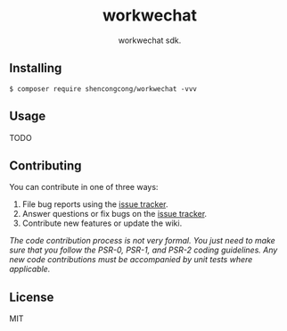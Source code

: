 <h1 align="center"> workwechat </h1>

<p align="center"> workwechat sdk.</p>


## Installing

```shell
$ composer require shencongcong/workwechat -vvv
```

## Usage

TODO

## Contributing

You can contribute in one of three ways:

1. File bug reports using the [issue tracker](https://github.com/shencongcong/workwechat/issues).
2. Answer questions or fix bugs on the [issue tracker](https://github.com/shencongcong/workwechat/issues).
3. Contribute new features or update the wiki.

_The code contribution process is not very formal. You just need to make sure that you follow the PSR-0, PSR-1, and PSR-2 coding guidelines. Any new code contributions must be accompanied by unit tests where applicable._

## License

MIT